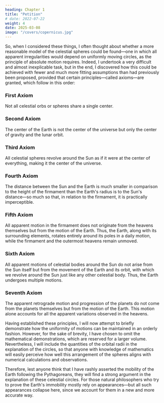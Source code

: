 ```yaml
---
heading: Chapter 1
title: "Petition"
# date: 2022-07-22
weight: 4
date: 2025-03-08
image: "/covers/copernicus.jpg"
---
```



So, when I considered these things, I often thought about whether a more reasonable model of the celestial spheres could be found—one in which all apparent irregularities would depend on uniformly moving circles, as the principle of absolute motion requires. Indeed, I undertook a very difficult and almost inexplicable task, but in the end, I discovered how this could be achieved with fewer and much more fitting assumptions than had previously been proposed, provided that certain principles—called axioms—are granted, which follow in this order:  


### First Axiom  
Not all celestial orbs or spheres share a single center.  

### Second Axiom  
The center of the Earth is not the center of the universe but only the center of gravity and the lunar orbit.  

### Third Axiom  
All celestial spheres revolve around the Sun as if it were at the center of everything, making it the center of the universe.  

### Fourth Axiom  
The distance between the Sun and the Earth is much smaller in comparison to the height of the firmament than the Earth's radius is to the Sun's distance—so much so that, in relation to the firmament, it is practically imperceptible.  

### Fifth Axiom  
All apparent motion in the firmament does not originate from the heavens themselves but from the motion of the Earth. Thus, the Earth, along with its surrounding elements, rotates entirely around its poles in a daily motion, while the firmament and the outermost heavens remain unmoved.  

### Sixth Axiom  
All apparent motions of celestial bodies around the Sun do not arise from the Sun itself but from the movement of the Earth and its orbit, with which we revolve around the Sun just like any other celestial body. Thus, the Earth undergoes multiple motions.  

### Seventh Axiom  
The apparent retrograde motion and progression of the planets do not come from the planets themselves but from the motion of the Earth. This motion alone accounts for all the apparent variations observed in the heavens.  

Having established these principles, I will now attempt to briefly demonstrate how the uniformity of motions can be maintained in an orderly fashion. However, for the sake of brevity, I have chosen to omit the mathematical demonstrations, which are reserved for a larger volume. Nevertheless, I will include the quantities of the orbital radii in the explanation of the circles, so that anyone with knowledge of mathematics will easily perceive how well this arrangement of the spheres aligns with numerical calculations and observations.  

Therefore, lest anyone think that I have rashly asserted the mobility of the Earth following the Pythagoreans, they will find a strong argument in the explanation of these celestial circles. For those natural philosophers who try to prove the Earth's immobility mostly rely on appearances—but all such appearances collapse here, since we account for them in a new and more accurate way.

